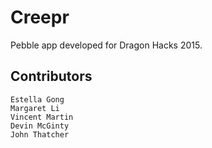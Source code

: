 Creepr
======
Pebble app developed for Dragon Hacks 2015.

Contributors
------------
    Estella Gong
    Margaret Li
    Vincent Martin
    Devin McGinty
    John Thatcher

